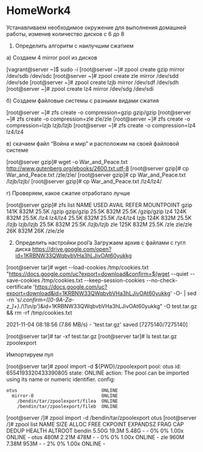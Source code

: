 # HomeWork4

Устанавливаем необходимое окружение для выполнения домашней работы, изменив количество дисков с 6 до 8

1. Определить алгоритм с наилучшим сжатием

a) Создаем 4 mirror pool из дисков 

[vagrant@server ~]$ sudo -i
[root@server ~]# zpool create gzip mirror /dev/sdb /dev/sdc
[root@server ~]# zpool create zle mirror /dev/sdd /dev/sde
[root@server ~]# zpool create lzjb mirror /dev/sdf /dev/sdh
[root@server ~]# zpool create lz4 mirror /dev/sdg /dev/sdi

б) Создаем файловые системы с разными видами сжатия

[root@server ~]# zfs create -o compression=gzip gzip/gzip
[root@server ~]# zfs create -o compression=zle zle/zle
[root@server ~]# zfs create -o compression=lzjb lzjb/lzjb
[root@server ~]# zfs create -o compression=lz4 lz4/lz4


в) скачаем файл “Война и мир” и расположим на своей файловой системе

[root@server gzip]# wget -o War_and_Peace.txt http://www.gutenberg.org/ebooks/2600.txt.utf-8
[root@server gzip]# cp War_and_Peace.txt /zle/zle/
[root@server gzip]# cp War_and_Peace.txt /lzjb/lzjb/
[root@server gzip]# cp War_and_Peace.txt /lz4/lz4/

г) Проверяем, какое сжатие отработало лучше

[root@server gzip]# zfs list
NAME        USED  AVAIL     REFER  MOUNTPOINT
gzip        141K   832M     25.5K  /gzip
gzip/gzip  25.5K   832M     25.5K  /gzip/gzip
lz4         124K   832M     25.5K  /lz4
lz4/lz4    25.5K   832M     25.5K  /lz4/lz4
lzjb        124K   832M     25.5K  /lzjb
lzjb/lzjb  25.5K   832M     25.5K  /lzjb/lzjb
zle         125K   832M     25.5K  /zle
zle/zle      26K   832M       26K  /zle/zle

2. Определить настройки pool’a
Загружаем архив с файлами с гугл диска https://drive.google.com/open?id=1KRBNW33QWqbvbVHa3hLJivOAt60yukkg

[root@server tar]# wget --load-cookies /tmp/cookies.txt "https://docs.google.com/uc?export=download&confirm=$(wget --quiet --save-cookies /tmp/cookies.txt --keep-session-cookies --no-check-certificate 'https://docs.google.com/uc?export=download&id=1KRBNW33QWqbvbVHa3hLJivOAt60yukkg' -O- | sed -rn 's/.*confirm=([0-9A-Za-z_]+).*/\1\n/p')&id=1KRBNW33QWqbvbVHa3hLJivOAt60yukkg" -O test.tar.gz && rm -rf /tmp/cookies.txt

2021-11-04 08:18:56 (7.86 MB/s) - 'test.tar.gz' saved [7275140/7275140]

[root@server tar]# tar -xf test.tar.gz 
[root@server tar]# ls
test.tar.gz  zpoolexport

Импортируем пул

[root@server tar]# zpool import -d ${PWD}/zpoolexport
   pool: otus
     id: 6554193320433390805
  state: ONLINE
 action: The pool can be imported using its name or numeric identifier.
 config:

	otus                               ONLINE
	  mirror-0                         ONLINE
	    /bendin/tar/zpoolexport/filea  ONLINE
	    /bendin/tar/zpoolexport/fileb  ONLINE


[root@server /]# zpool import -d /bendin/tar/zpoolexport otus
[root@server /]# zpool list
NAME     SIZE  ALLOC   FREE  CKPOINT  EXPANDSZ   FRAG    CAP  DEDUP    HEALTH  ALTROOT
bendin  5.50G  19.3M  5.48G        -         -     0%     0%  1.00x    ONLINE  -
otus     480M  2.21M   478M        -         -     0%     0%  1.00x    ONLINE  -
zle      960M  7.38M   953M        -         -     2%     0%  1.00x    ONLINE  -











